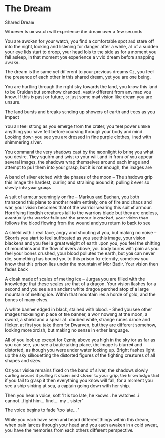 # The Dream

Shared Dream

Whoever is on watch will experience the dream over a few seconds

You are awoken for your watch, you find a comfortable spot and stare off into the night, looking and listening for danger, after a while, all of a sudden your eye lids start to droop, your head lols to the side as for a moment you fall asleep, in that moment you experience a vivid dream before snapping awake.

The dream is the same yet different to your previous dreams Oz, you feel the presence of each other in this shared dream, yet you are one being.

You are hurtling through the night sky towards the land, you know this land to be Cruidan but somehow changed, vastly different from any map you know. If this is past or future, or just some mad vision like dream you are unsure.

The land bursts and breaks sending up showers of earth and trees as you impact

You all feel strong as you emerge from the crater, you feel power unlike anything you have felt before coursing through your body and mind. Looking down you see you are dressed in fine purple clothes, lined with shimmering silver. 

You command the very shadows cast by the moonlight to bring you what you desire. They squirm and twist to your will, and in front of you appear several images, the shadows wrap themselves around each image and attempt to pull them into your grasp, but it is not enough, the images are

A band of silver etched with the phases of the moon – The shadows grip this image the hardest, curling and straining around it, pulling it ever so slowly into your grasp.

A suit of armour seemingly on fire – Markus and Eachan, you both transcend this plane to another realm entirely, one of fire and chaos and war, your vision becomes that of the warrior wearing this suit of armour. Horrifying fiendish creatures fall to the warriors blade but they are endless, eventually the warrior falls and the armour is cracked, your vision then follows the blood flowing from the wound and you return to back to see

A shield with a real face, angry and shouting at you, but making no noise – Skorris you start to feel suffocated as you see this image, your vision blackens and you feel a great weight of earth upon you, you feel the shifting of mountains and the flow of rivers above, you body burns with pain as you feel your bones crushed, your blood pollutes the earth, but you can never die, something has bound you to this prison for eternity, somehow you know that this prison lies under the mountain of Mor Badir. Your vision then fades back

A cloak made of scales of melting ice – Jurgan you are filled with the knowledge that these scales are that of a dragon. Your vision flashes for a second and you see a an ancient white dragon perched atop of a large mountain of melting ice. Within that mountain lies a horde of gold, and the bones of many elves.

A white banner edged in black, stained with blood. - Shed you see other images flickering in place of the banner, a wolf howling at the moon, a sword, a shield and a spear all  daubed white, strange runes dance and flicker, at first you take them for Dwarven, but they are different somehow, looking more orcish, but making no sense in either language.

All of you look up except for Ozmir, above you high in the sky for as far as you can see, you see a battle taking place, the image is blurred and distorted, as though you were under water looking up. Bright flashes light up the sky silhouetting the distorted figures of the fighting creatures of all shapes and sizes.

Oz your vision remains fixed on the band of silver, the shadows slowly curling around it pulling it closer and closer to your grip, the knowledge that if you fail to grasp it then everything you know will fall, for a moment you see a ship sinking at sea, a captain going down with her ship.

Then you hear a voice, soft 'It is too late, he knows.. he watches..i cannot...fight him... find.... my... sister'

The voice begins to fade 'too late... '

While you each have seen and heard different things within this dream, when pain lances through your head and you each awaken in a cold sweat, you have the memories from each others different perspective.